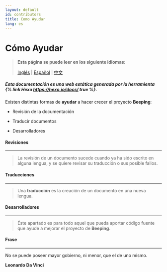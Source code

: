 ```yaml
---
layout: default
id: contributors
title: Como Ayudar
lang: es
---
```


# Cómo Ayudar

> **Esta página se puede leer en los siguiente idiomas:**
>  
> [Inglés](/beeping/contributors.html) | [Español](/beeping/es/contributors.html) | [中文](/beeping/zh-CN/contributors.html)

##### Esta documentación es una web estática generada por la herramienta {% link Hexo https://hexo.io/docs/ true %}.

Existen distintas formas de **ayudar** a hacer crecer el proyecto **Beeping**:

* Revisión de la documentación

* Traducir documentos

* Desarrolladores

#### Revisiones

---

> La revisión de un documento sucede cuando ya ha sido escrito en alguna lengua, y se quiere revisar su traducción o sus posible fallos.

#### Traducciones

---

> Una **traducción** es la creación de un documento en una nueva lengua.

#### Desarrolladores

---

> Éste apartado es para todo aquel que pueda aportar código fuente que ayude a mejorar el proyecto de **Beeping**.

#### Frase

---

No se puede poseer mayor gobierno, ni menor, que el de uno mismo.

**Leonardo Da Vinci**

